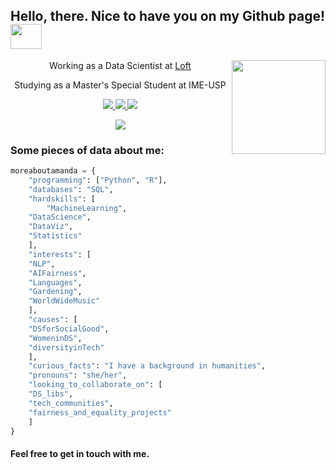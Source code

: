 <h2> Hello, there. Nice to have you on my Github page! <img src="https://media.giphy.com/media/KzJkzjggfGN5Py6nkT/giphy.gif" width="50" height="40" frameBorder="0"></h2>

<img align='right' src="https://media.giphy.com/media/fwWN1z5x11VaLEqMdD/giphy.gif" width="150">

<p align='center'> Working as a Data Scientist at <a href="http://loft.com.br"> Loft </a></p>
<p align='center'> Studying as a Master's Special Student at IME-USP </p>

<p align="center">
    <a href="https://linkedin.com/in/amanda-ferraboli/">
            <img src="https://img.shields.io/badge/-amanda.ferraboli-0077B5?style=flat&logo=Linkedin&logoColor=white"/>
    </a>
    <a href="https://medium.com/@amanda.ferraboli">
	<img src="https://img.shields.io/badge/-amanda.ferraboli-black?style=flat&logo=Medium&logoColor=white"/>
    </a>
    <a href="https://www.instagram.com/amferraboli">
	<img src="https://img.shields.io/badge/amferraboli-%23E4405F.svg?&style=flat-square&logo=instagram&logoColor=white"/>
    </a>
</p>

<p align="center">
	<img src="https://komarev.com/ghpvc/?username=amferrabolie&color=orange">	  
</p>


<h3> Some pieces of data about me: </h3>

```python
moreaboutamanda = {
    "programming": ["Python", "R"],
    "databases": "SQL",
    "hardskills": [
        "MachineLearning", 
	"DataScience", 
	"DataViz", 
	"Statistics"
    ],
    "interests": [
	"NLP", 
	"AIFairness", 
	"Languages", 
	"Gardening", 
	"WorldWideMusic"
    ],
    "causes": [
	"DSforSocialGood", 
	"WomeninDS", 
	"diversityinTech"
    ],
    "curious_facts": "I have a background in humanities",
    "pronouns": "she/her",
    "looking_to_collaborate_on": [
	"DS_libs", 
	"tech_communities", 
	"fairness_and_equality_projects"
    ]
}
```
<h4> Feel free to get in touch with me. </h4>
